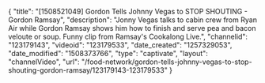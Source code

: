 {
    "title": "[1508521049] Gordon Tells Johnny Vegas to STOP SHOUTING - Gordon Ramsay",
    "description": "Jonny Vegas talks to cabin crew from Ryan Air while Gordon Ramsay shows him how to finish and serve pea and bacon veloute or soup. Funny clip from Ramsay's Cookalong Live.",
    "channelid": "123179143",
    "videoid": "123179533",
    "date_created": "1257329053",
    "date_modified": "1508373766",
    "type": "captivate",
    "layout": "channelVideo",
    "url": "\/food-network\/gordon-tells-johnny-vegas-to-stop-shouting-gordon-ramsay\/123179143-123179533"
}